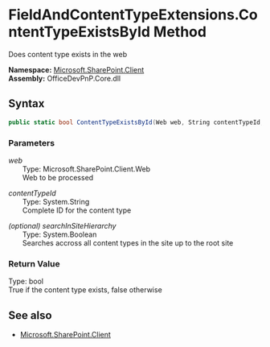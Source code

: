 # FieldAndContentTypeExtensions.ContentTypeExistsById Method  
Does content type exists in the web  

**Namespace:** [Microsoft.SharePoint.Client](Microsoft.SharePoint.Client.md)  
**Assembly:** OfficeDevPnP.Core.dll  
## Syntax
```C#
public static bool ContentTypeExistsById(Web web, String contentTypeId, Boolean searchInSiteHierarchy)
```
### Parameters
*web*  
&emsp;&emsp;Type: Microsoft.SharePoint.Client.Web  
&emsp;&emsp;Web to be processed  

*contentTypeId*  
&emsp;&emsp;Type: System.String  
&emsp;&emsp;Complete ID for the content type  

*(optional) searchInSiteHierarchy*  
&emsp;&emsp;Type: System.Boolean  
&emsp;&emsp;Searches accross all content types in the site up to the root site  

### Return Value
Type: bool  
True if the content type exists, false otherwise

## See also
- [Microsoft.SharePoint.Client](Microsoft.SharePoint.Client.md)

